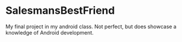 # SalesmansBestFriend
My final project in my android class.  Not perfect, but does showcase a knowledge of Android development.
